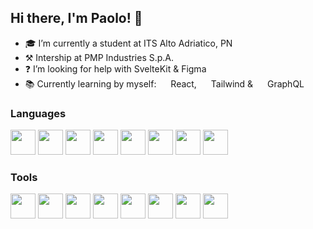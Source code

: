 ## Hi there, I'm Paolo! 👋

- 🎓 I’m currently a student at ITS Alto Adriatico, PN
- ⚒️ Intership at PMP Industries S.p.A.
- ❓ I’m looking for help with SvelteKit & Figma
- 📚 Currently learning by myself: <img src="https://cdn.jsdelivr.net/gh/devicons/devicon@latest/icons/react/react-original.svg" width='15'/> React,
 <img src="https://cdn.jsdelivr.net/gh/devicons/devicon@latest/icons/tailwindcss/tailwindcss-original.svg" width='15'/> Tailwind
& <img src="https://cdn.jsdelivr.net/gh/devicons/devicon@latest/icons/graphql/graphql-plain.svg" width='15'/> GraphQL

### Languages

<img src="https://cdn.jsdelivr.net/gh/devicons/devicon@latest/icons/c/c-original.svg" width="40"/> <img src="https://cdn.jsdelivr.net/gh/devicons/devicon@latest/icons/java/java-original-wordmark.svg" width="40"/> <img src="https://cdn.jsdelivr.net/gh/devicons/devicon@latest/icons/html5/html5-original.svg" width="40"/> <img src="https://cdn.jsdelivr.net/gh/devicons/devicon@latest/icons/css3/css3-original.svg" width="40"/> <img src="https://cdn.jsdelivr.net/gh/devicons/devicon@latest/icons/javascript/javascript-original.svg" width="40"/> <img src="https://cdn.jsdelivr.net/gh/devicons/devicon@latest/icons/csharp/csharp-original.svg" width="40"/> <img src="https://cdn.jsdelivr.net/gh/devicons/devicon@latest/icons/svelte/svelte-original.svg" width="40"/> <img src="https://cdn.jsdelivr.net/gh/devicons/devicon@latest/icons/flutter/flutter-original.svg" width="40"/>

### Tools

<img src="https://cdn.jsdelivr.net/gh/devicons/devicon@latest/icons/postgresql/postgresql-original.svg" width="40"/> <img src="https://cdn.jsdelivr.net/gh/devicons/devicon@latest/icons/figma/figma-original.svg" width="40"/> <img src="https://cdn.jsdelivr.net/gh/devicons/devicon@latest/icons/vscode/vscode-original.svg" width="40"/> <img src="https://cdn.jsdelivr.net/gh/devicons/devicon@latest/icons/arduino/arduino-original-wordmark.svg" width="40"/> <img src="https://cdn.jsdelivr.net/gh/devicons/devicon@latest/icons/slack/slack-original.svg" width="40"/> <img src="https://cdn.jsdelivr.net/gh/devicons/devicon@latest/icons/cloudflare/cloudflare-original.svg" width="40"/> <img src="https://cdn.jsdelivr.net/gh/devicons/devicon@latest/icons/docker/docker-original-wordmark.svg" width="40"/> <img src="https://cdn.jsdelivr.net/gh/devicons/devicon@latest/icons/androidstudio/androidstudio-original.svg" width="40"/>
